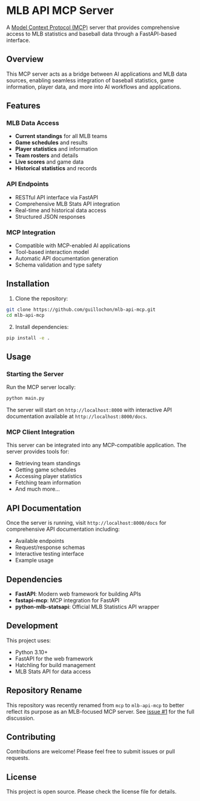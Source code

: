 # MLB API MCP Server

A [Model Context Protocol (MCP)](https://modelcontextprotocol.io/) server that provides comprehensive access to MLB statistics and baseball data through a FastAPI-based interface.

## Overview

This MCP server acts as a bridge between AI applications and MLB data sources, enabling seamless integration of baseball statistics, game information, player data, and more into AI workflows and applications.

## Features

### MLB Data Access
- **Current standings** for all MLB teams
- **Game schedules** and results 
- **Player statistics** and information
- **Team rosters** and details
- **Live scores** and game data
- **Historical statistics** and records

### API Endpoints
- RESTful API interface via FastAPI
- Comprehensive MLB Stats API integration
- Real-time and historical data access
- Structured JSON responses

### MCP Integration
- Compatible with MCP-enabled AI applications
- Tool-based interaction model
- Automatic API documentation generation
- Schema validation and type safety

## Installation

1. Clone the repository:
```bash
git clone https://github.com/guillochon/mlb-api-mcp.git
cd mlb-api-mcp
```

2. Install dependencies:
```bash
pip install -e .
```

## Usage

### Starting the Server

Run the MCP server locally:
```bash
python main.py
```

The server will start on `http://localhost:8000` with interactive API documentation available at `http://localhost:8000/docs`.

### MCP Client Integration

This server can be integrated into any MCP-compatible application. The server provides tools for:
- Retrieving team standings
- Getting game schedules
- Accessing player statistics
- Fetching team information
- And much more...

## API Documentation

Once the server is running, visit `http://localhost:8000/docs` for comprehensive API documentation including:
- Available endpoints
- Request/response schemas
- Interactive testing interface
- Example usage

## Dependencies

- **FastAPI**: Modern web framework for building APIs
- **fastapi-mcp**: MCP integration for FastAPI
- **python-mlb-statsapi**: Official MLB Statistics API wrapper

## Development

This project uses:
- Python 3.10+
- FastAPI for the web framework
- Hatchling for build management
- MLB Stats API for data access

## Repository Rename

This repository was recently renamed from `mcp` to `mlb-api-mcp` to better reflect its purpose as an MLB-focused MCP server. See [issue #1](../../issues/1) for the full discussion.

## Contributing

Contributions are welcome! Please feel free to submit issues or pull requests.

## License

This project is open source. Please check the license file for details.